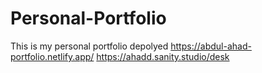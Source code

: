 # Personal-Portfolio
This is my personal portfolio 
depolyed https://abdul-ahad-portfolio.netlify.app/
https://ahadd.sanity.studio/desk

